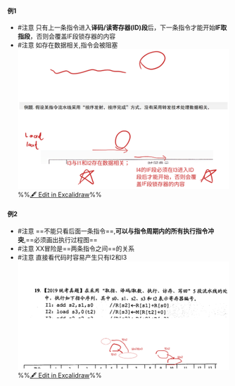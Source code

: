 #### 例1
- #注意 只有上一条指令进入**译码/读寄存器(ID)段**后，下一条指令才能开始**IF取指段**，否则会覆盖IF段锁存器的内容
- #注意 如存在数据相关,指令会被阻塞
![](attachments/%E6%8C%87%E4%BB%A4%E6%B5%81%E6%B0%B4%E7%BA%BF%202022-09-19%2001.32.18.excalidraw.svg)
%%[🖋 Edit in Excalidraw](attachments/%E6%8C%87%E4%BB%A4%E6%B5%81%E6%B0%B4%E7%BA%BF%202022-09-19%2001.32.18.excalidraw.md)%%
#### 例2
- #注意 ==不能只看后面一条指令==,**可以与指令周期内的所有执行指令冲突**,==必须画出执行过程图==
- #注意 XX冒险是==两条指令之间==的关系
- #注意 直接看代码时容易产生只有I2和I3
![](attachments/%E6%8C%87%E4%BB%A4%E6%B5%81%E6%B0%B4%E7%BA%BF%202022-09-19%2017.08.11.excalidraw.svg)
%%[🖋 Edit in Excalidraw](attachments/%E6%8C%87%E4%BB%A4%E6%B5%81%E6%B0%B4%E7%BA%BF%202022-09-19%2017.08.11.excalidraw.md)%%
<!--SR:!2022-10-14,1,230-->